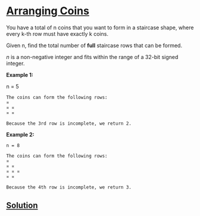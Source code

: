 # [Arranging Coins](https://leetcode.com/explore/challenge/card/july-leetcoding-challenge/544/week-1-july-1st-july-7th/3377/)

You have a total of n coins that you want to form in a staircase shape, where every k-th row must have exactly k coins.

Given n, find the total number of **full** staircase rows that can be formed.

_n_ is a non-negative integer and fits within the range of a 32-bit signed integer.

**Example 1:**

n = 5

```
The coins can form the following rows:
¤
¤ ¤
¤ ¤

Because the 3rd row is incomplete, we return 2.
```

**Example 2:**

```
n = 8

The coins can form the following rows:
¤
¤ ¤
¤ ¤ ¤
¤ ¤

Because the 4th row is incomplete, we return 3.
```

## [Solution](https://leetcode.com/articles/arranging-coins/)
